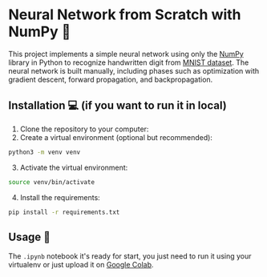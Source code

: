 # Neural Network from Scratch with NumPy 🧠
This project implements a simple neural network using only the [NumPy](https://numpy.org/) library in Python
to recognize handwritten digit from [MNIST dataset](https://www.kaggle.com/datasets/hojjatk/mnist-dataset).
The neural network is built manually, including phases such as optimization with gradient descent, forward propagation, and backpropagation.


## Installation 💻 (if you want to run it in local)
1. Clone the repository to your computer:
2. Create a virtual environment (optional but recommended):
```bash 
python3 -m venv venv
```
3. Activate the virtual environment:
```bash
source venv/bin/activate
```
4. Install the requirements:
```bash
pip install -r requirements.txt
```

## Usage 📝
The `.ipynb` notebook it's ready for start, you just need to run it using your virtualenv or just upload it on
[Google Colab](https://colab.research.google.com/).
